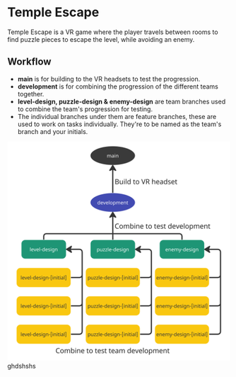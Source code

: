 # Temple Escape
Temple Escape is a VR game where the player travels between rooms to find puzzle pieces to escape the level, while avoiding an enemy.

## Workflow
- **main** is for building to the VR headsets to test the progression.
- **development** is for combining the progression of the different teams together.
- **level-design, puzzle-design & enemy-design** are team branches used to combine the team's progression for testing.
- The individual branches under them are feature branches, these are used to work on tasks individually. They're to be named as the team's branch and your initials.

![github workflow image](/img/github_workflow_diagram.jpg)
ghdshshs